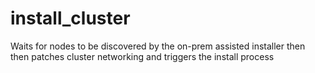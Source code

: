 # install_cluster

 Waits for nodes to be discovered by the on-prem assisted installer then then patches cluster networking and triggers the install process
